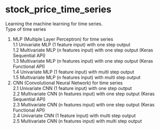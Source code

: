 # stock_price_time_series  
Learning the machine learning for time series.  
Type of time series  
1. MLP (Multiple Layer Perceptron) for time series  
  1.1 Univariate MLP (1 feature input) with one step output  
  1.2 Multivariate MLP (n features input) with one step output (Keras Sequential API)  
  1.3 Multivariate MLP (n features input) with one step output (Keras Functional API)  
  1.4 Univariate MLP (1 feature input) with multi step output  
  1.5 Multivariate MLP (n features input) with multi step output  
2. CNN (Convolutional Neural Network) for time series  
  2.1 Univariate CNN (1 feature input) with one step output  
  2.2 Multivariate CNN (n features input) with one step output (Keras Sequential API)  
  2.3 Multivariate CNN (n features input) with one step output (Keras Functional API)  
  2.4 Univariate CNN (1 feature input) with multi step output  
  2.5 Multivariate CNN (n features input) with multi step output  
